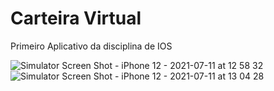 #  Carteira Virtual

Primeiro Aplicativo da disciplina de IOS

![Simulator Screen Shot - iPhone 12 - 2021-07-11 at 12 58 32](https://user-images.githubusercontent.com/7622553/125208586-4189ba80-e248-11eb-8b1c-d2f32fbc2410.png)
![Simulator Screen Shot - iPhone 12 - 2021-07-11 at 13 04 28](https://user-images.githubusercontent.com/7622553/125208646-a3e2bb00-e248-11eb-9eec-5055f81b306b.png)

